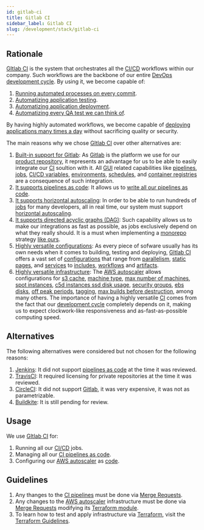 ```yaml
---
id: gitlab-ci
title: Gitlab CI
sidebar_label: Gitlab CI
slug: /development/stack/gitlab-ci
---
```


## Rationale

[GItlab CI](https://docs.gitlab.com/ee/ci/)
is the system that orchestrates all the
[CI/CD](https://docs.gitlab.com/ee/ci/introduction/)
workflows within our company.
Such workflows are the backbone
of our entire
[DevOps development cycle](https://about.gitlab.com/stages-devops-lifecycle/).
By using it, we become capable of:

1. [Running automated processes on every commit](https://docs.gitlab.com/ee/ci/pipelines/).
1. [Automatizing application testing](https://gitlab.com/fluidattacks/product/-/blob/ee58e7a78990ef77ca032e4388d0e0bc49533799/integrates/.gitlab-ci.yml#L368).
1. [Automatizing application deployment](https://gitlab.com/fluidattacks/product/-/blob/ee58e7a78990ef77ca032e4388d0e0bc49533799/integrates/.gitlab-ci.yml#L130).
1. [Automatizing every QA test we can think of](https://gitlab.com/fluidattacks/product/-/blob/47d00a5ace02160becc82de533710f1155080b6d/.gitlab-ci.yml#L141).

By having highly automated workflows,
we become capable of
[deploying applications many times a day](https://gitlab.com/fluidattacks/product/-/commits/master)
without sacrificing quality or security.

The main reasons why we chose
[GItlab CI](https://docs.gitlab.com/ee/ci/)
over other alternatives are:

1. [Built-in support for Gitlab](https://docs.gitlab.com/runner/register/index.html):
As [Gitlab](https://about.gitlab.com/)
is the platform we use
for our [product repository](https://gitlab.com/fluidattacks/product),
it represents an advantage for us
to be able to easily integrate
our [CI](https://docs.gitlab.com/ee/ci/) soultion with it.
All [GUI](https://en.wikipedia.org/wiki/Graphical_user_interface)
related capabilities like
[pipelines](https://docs.gitlab.com/ee/ci/pipelines/),
[jobs](https://docs.gitlab.com/ee/ci/jobs/),
[CI/CD variables](https://docs.gitlab.com/ee/ci/variables/README.html),
[environments](https://docs.gitlab.com/ee/ci/environments/),
[schedules](https://docs.gitlab.com/ee/ci/pipelines/schedules.html),
and
[container registries](https://docs.gitlab.com/ee/user/packages/)
are a consequence of such integration.
1. [It supports pipelines as code](https://about.gitlab.com/topics/ci-cd/pipeline-as-code/):
It allows us to
[write all our pipelines as code](https://gitlab.com/fluidattacks/product/-/blob/ee58e7a78990ef77ca032e4388d0e0bc49533799/.gitlab-ci.yml).
1. [It supports horizontal autoscaling](https://docs.gitlab.com/runner/configuration/runner_autoscale_aws/):
In order to be able to run
hundreds of [jobs](https://docs.gitlab.com/ee/ci/jobs/)
for many developers,
all in real time,
our system must support
[horizontal autoscaling](https://www.section.io/blog/scaling-horizontally-vs-vertically/).
1. [It supports directed acyclic graphs (DAG)](https://docs.gitlab.com/ee/ci/directed_acyclic_graph/):
Such capability allows us to make
our integrations as fast as possible,
as jobs exclusively depend on what they really should.
It is a must when implementing a [monorepo](https://en.wikipedia.org/wiki/Monorepo)
strategy [like ours](https://gitlab.com/fluidattacks/product).
1. [Highly versatile configurations](https://docs.gitlab.com/ee/ci/yaml/):
As every piece of sofware
usually has its own needs
when it comes to
building, testing and deploying,
[GItlab CI](https://docs.gitlab.com/ee/ci/)
offers a vast set of
[configurations](https://docs.gitlab.com/ee/ci/yaml/)
that range from
[parallelism](https://docs.gitlab.com/ee/ci/yaml/#parallel),
[static pages](https://docs.gitlab.com/ee/ci/yaml/#pages),
and [services](https://docs.gitlab.com/ee/ci/yaml/#services)
to
[includes](https://docs.gitlab.com/ee/ci/yaml/#include),
[workflows](https://docs.gitlab.com/ee/ci/yaml/#workflow)
and [artifacts](https://docs.gitlab.com/ee/ci/yaml/#artifacts).
1. [Highly versatile infrastructure](https://docs.gitlab.com/runner/configuration/advanced-configuration.html):
The [AWS autoscaler](https://docs.gitlab.com/runner/configuration/runner_autoscale_aws/)
allows configurations for
[s3 cache](https://docs.gitlab.com/runner/configuration/runner_autoscale_aws/#the-runnerscache-section),
[machine type](https://aws.amazon.com/ec2/instance-types/),
[max number of machines](https://docs.gitlab.com/runner/configuration/runner_autoscale_aws/#the-global-section),
[spot instances](https://docs.gitlab.com/runner/configuration/runner_autoscale_aws/#cutting-down-costs-with-amazon-ec2-spot-instances),
[c5d instances ssd disk usage](https://gitlab.com/fluidattacks/product/-/blob/ee58e7a78990ef77ca032e4388d0e0bc49533799/makes/applications/makes/ci/src/config.toml#L56),
[security groups](https://gitlab.com/fluidattacks/product/-/blob/ee58e7a78990ef77ca032e4388d0e0bc49533799/makes/applications/makes/ci/src/config.toml#L115),
[ebs disks](https://gitlab.com/fluidattacks/product/-/blob/ee58e7a78990ef77ca032e4388d0e0bc49533799/makes/applications/makes/ci/src/config.toml#L118),
[off peak periods](https://gitlab.com/fluidattacks/product/-/blob/ee58e7a78990ef77ca032e4388d0e0bc49533799/makes/applications/makes/ci/src/config.toml#L121),
[tagging](https://gitlab.com/fluidattacks/product/-/blob/ee58e7a78990ef77ca032e4388d0e0bc49533799/makes/applications/makes/ci/src/config.toml#L232),
[max builds before destruction](https://gitlab.com/fluidattacks/product/-/blob/ee58e7a78990ef77ca032e4388d0e0bc49533799/makes/applications/makes/ci/src/config.toml#L223),
among many others.
The importance of having
a highly versatile [CI](https://docs.gitlab.com/ee/ci/)
comes from the fact
that our
[development cycle](https://about.gitlab.com/stages-devops-lifecycle/)
completely depends on it,
making us to expect
clockwork-like responsiveness
and as-fast-as-possible
computing speed.

## Alternatives

The following alternatives were considered
but not chosen for the following reasons:

1. [Jenkins](https://www.jenkins.io/):
It did not support
[pipelines as code](https://about.gitlab.com/topics/ci-cd/pipeline-as-code/)
at the time it was reviewed.
1. [TravisCI](https://travis-ci.com/):
It required licensing
for private repositories
at the time it was reviewed.
1. [CircleCI](https://circleci.com/):
It did not support [Gitlab](https://about.gitlab.com/),
it was very expensive,
it was not as parametrizable.
1. [Buildkite](https://buildkite.com/):
It is still pending for review.

## Usage

We use [GItlab CI](https://docs.gitlab.com/ee/ci/) for:

1. Running all our
[CI/CD](https://docs.gitlab.com/ee/ci/introduction/) jobs.
1. Managing all our
[CI pipelines as code](https://gitlab.com/fluidattacks/product/-/blob/47d00a5ace02160becc82de533710f1155080b6d/.gitlab-ci.yml).
1. Configuring our
[AWS autoscaler](https://docs.gitlab.com/runner/configuration/runner_autoscale_aws/)
as
[code](https://gitlab.com/fluidattacks/product/-/tree/47d00a5ace02160becc82de533710f1155080b6d/makes/applications/makes/ci/src).

## Guidelines

1. Any thanges to the
[CI pipelines](https://gitlab.com/fluidattacks/product/-/blob/47d00a5ace02160becc82de533710f1155080b6d/.gitlab-ci.yml)
must be done via
[Merge Requests](https://docs.gitlab.com/ee/user/project/merge_requests/).
1. Any changes to the
[AWS autoscaler](https://docs.gitlab.com/runner/configuration/runner_autoscale_aws/)
infrastructure must be done via
[Merge Requests](https://docs.gitlab.com/ee/user/project/merge_requests/)
modifying its
[Terraform module](https://gitlab.com/fluidattacks/product/-/tree/47d00a5ace02160becc82de533710f1155080b6d/makes/applications/makes/ci/src/terraform).
1. To learn how to test and apply infrastructure
via [Terraform](https://www.terraform.io/),
visit the [Terraform Guidelines](terraform#guidelines).
